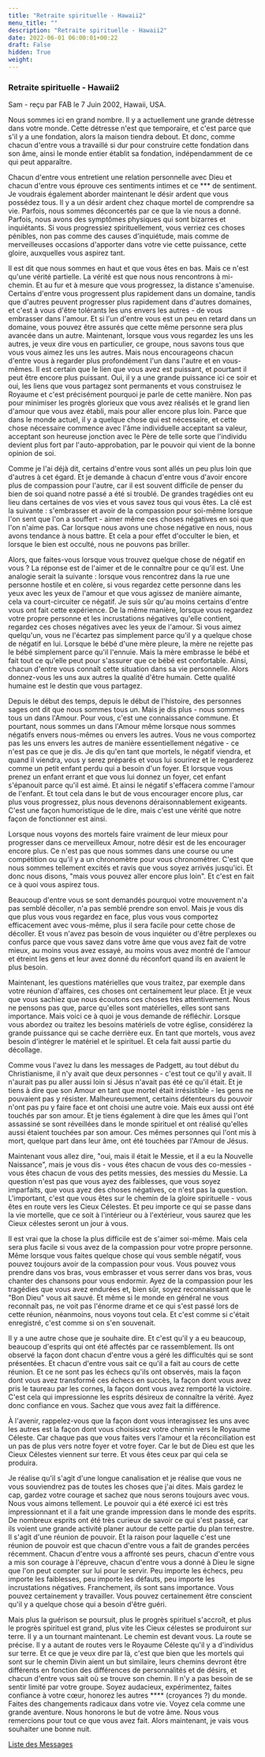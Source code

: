 ```yaml
---
title: "Retraite spirituelle - Hawaii2"
menu_title: ""
description: "Retraite spirituelle - Hawaii2"
date: 2022-06-01 06:00:01+00:22
draft: False
hidden: True
weight:
---
```

### Retraite spirituelle - Hawaii2

Sam - reçu par FAB le 7 Juin 2002, Hawaii, USA.

Nous sommes ici en grand nombre. Il y a actuellement une grande détresse dans votre monde. Cette détresse n'est que temporaire, et c'est parce que s'il y a une fondation, alors la maison tiendra debout. Et donc, comme chacun d'entre vous a travaillé si dur pour construire cette fondation dans son âme, ainsi le monde entier établit sa fondation, indépendamment de ce qui peut apparaître.

Chacun d'entre vous entretient une relation personnelle avec Dieu et chacun d'entre vous éprouve ces sentiments intimes et ce *** de sentiment. Je voudrais également aborder maintenant le désir ardent que vous possédez tous. Il y a un désir ardent chez chaque mortel de comprendre sa vie. Parfois, nous sommes déconcertés par ce que la vie nous a donné. Parfois, nous avons des symptômes physiques qui sont bizarres et inquiétants. Si vous progressiez spirituellement, vous verriez ces choses pénibles, non pas comme des causes d'inquiétude, mais comme de merveilleuses occasions d'apporter dans votre vie cette puissance, cette gloire, auxquelles vous aspirez tant.

Il est dit que nous sommes en haut et que vous êtes en bas. Mais ce n'est qu'une vérité partielle. La vérité est que nous nous rencontrons à mi-chemin. Et au fur et à mesure que vous progressez, la distance s'amenuise. Certains d'entre vous progressent plus rapidement dans un domaine, tandis que d'autres peuvent progresser plus rapidement dans d'autres domaines, et c'est à vous d'être tolérants les uns envers les autres - de vous embrasser dans l'amour. Et si l'un d'entre vous est un peu en retard dans un domaine, vous pouvez être assurés que cette même personne sera plus avancée dans un autre. Maintenant, lorsque vous vous regardez les uns les autres, je veux dire vous en particulier, ce groupe, nous savons tous que vous vous aimez les uns les autres. Mais nous encourageons chacun d'entre vous à regarder plus profondément l'un dans l'autre et en vous-mêmes. Il est certain que le lien que vous avez est puissant, et pourtant il peut être encore plus puissant. Oui, il y a une grande puissance ici ce soir et oui, les liens que vous partagez sont permanents et vous construisez le Royaume et c'est précisément pourquoi je parle de cette manière. Non pas pour minimiser les progrès glorieux que vous avez réalisés et le grand lien d'amour que vous avez établi, mais pour aller encore plus loin. Parce que dans le monde actuel, il y a quelque chose qui est nécessaire, et cette chose nécessaire commence avec l'âme individuelle acceptant sa valeur, acceptant son heureuse jonction avec le Père de telle sorte que l'individu devient plus fort par l'auto-approbation, par le pouvoir qui vient de la bonne opinion de soi.

Comme je l'ai déjà dit, certains d'entre vous sont allés un peu plus loin que d'autres à cet égard. Et je demande à chacun d'entre vous d'avoir encore plus de compassion pour l'autre, car il est souvent difficile de penser du bien de soi quand notre passé a été si troublé. De grandes tragédies ont eu lieu dans certaines de vos vies et vous savez tous qui vous êtes. La clé est la suivante : s'embrasser et avoir de la compassion pour soi-même lorsque l'on sent que l'on a souffert - aimer même ces choses négatives en soi que l'on n'aime pas. Car lorsque nous avons une chose négative en nous, nous avons tendance à nous battre. Et cela a pour effet d'occulter le bien, et lorsque le bien est occulté, nous ne pouvons pas briller.

Alors, que faites-vous lorsque vous trouvez quelque chose de négatif en vous ? La réponse est de l'aimer et de le connaître pour ce qu'il est. Une analogie serait la suivante : lorsque vous rencontrez dans la rue une personne hostile et en colère, si vous regardez cette personne dans les yeux avec les yeux de l'amour et que vous agissez de manière aimante, cela va court-circuiter ce négatif. Je suis sûr qu'au moins certains d'entre vous ont fait cette expérience. De la même manière, lorsque vous regardez votre propre personne et les incrustations négatives qu'elle contient, regardez ces choses négatives avec les yeux de l'amour. Si vous aimez quelqu'un, vous ne l'écartez pas simplement parce qu'il y a quelque chose de négatif en lui. Lorsque le bébé d'une mère pleure, la mère ne rejette pas le bébé simplement parce qu'il l'ennuie. Mais la mère embrasse le bébé et fait tout ce qu'elle peut pour s'assurer que ce bébé est confortable. Ainsi, chacun d'entre vous connaît cette situation dans sa vie personnelle. Alors donnez-vous les uns aux autres la qualité d'être humain. Cette qualité humaine est le destin que vous partagez.

Depuis le début des temps, depuis le début de l'histoire, des personnes sages ont dit que nous sommes tous un. Mais je dis plus - nous sommes tous un dans l'Amour. Pour vous, c'est une connaissance commune. Et pourtant, nous sommes un dans l'Amour même lorsque nous sommes négatifs envers nous-mêmes ou envers les autres. Vous ne vous comportez pas les uns envers les autres de manière essentiellement négative - ce n'est pas ce que je dis. Je dis qu'en tant que mortels, le négatif viendra, et quand il viendra, vous y serez préparés et vous lui sourirez et le regarderez comme un petit enfant perdu qui a besoin d'un foyer. Et lorsque vous prenez un enfant errant et que vous lui donnez un foyer, cet enfant s'épanouit parce qu'il est aimé. Et ainsi le négatif s'effacera comme l'amour de l'enfant. Et tout cela dans le but de vous encourager encore plus, car plus vous progressez, plus nous devenons déraisonnablement exigeants. C'est une façon humoristique de le dire, mais c'est une vérité que notre façon de fonctionner est ainsi.

Lorsque nous voyons des mortels faire vraiment de leur mieux pour progresser dans ce merveilleux Amour, notre désir est de les encourager encore plus. Ce n'est pas que nous sommes dans une course ou une compétition ou qu'il y a un chronomètre pour vous chronométrer. C'est que nous sommes tellement excités et ravis que vous soyez arrivés jusqu'ici. Et donc nous disons, "mais vous pouvez aller encore plus loin". Et c'est en fait ce à quoi vous aspirez tous.

Beaucoup d'entre vous se sont demandés pourquoi votre mouvement n'a pas semblé décoller, n'a pas semblé prendre son envol. Mais je vous dis que plus vous vous regardez en face, plus vous vous comportez efficacement avec vous-même, plus il sera facile pour cette chose de décoller. Et vous n'avez pas besoin de vous inquiéter ou d'être perplexes ou confus parce que vous savez dans votre âme que vous avez fait de votre mieux, au moins vous avez essayé, au moins vous avez montré de l'amour et étreint les gens et leur avez donné du réconfort quand ils en avaient le plus besoin.

Maintenant, les questions matérielles que vous traitez, par exemple dans votre réunion d'affaires, ces choses ont certainement leur place. Et je veux que vous sachiez que nous écoutons ces choses très attentivement. Nous ne pensons pas que, parce qu'elles sont matérielles, elles sont sans importance. Mais voici ce à quoi je vous demande de réfléchir. Lorsque vous abordez ou traitez les besoins matériels de votre église, considérez la grande puissance qui se cache derrière eux. En tant que mortels, vous avez besoin d'intégrer le matériel et le spirituel. Et cela fait aussi partie du décollage.

Comme vous l'avez lu dans les messages de Padgett, au tout début du Christianisme, il n'y avait que deux personnes - c'est tout ce qu'il y avait. Il n'aurait pas pu aller aussi loin si Jésus n'avait pas été ce qu'il était. Et je tiens à dire que son Amour en tant que mortel était irrésistible - les gens ne pouvaient pas y résister. Malheureusement, certains détenteurs du pouvoir n'ont pas pu y faire face et ont choisi une autre voie. Mais eux aussi ont été touchés par son amour. Et je tiens également à dire que les âmes qui l'ont assassiné se sont réveillées dans le monde spirituel et ont réalisé qu'elles aussi étaient touchées par son amour. Ces mêmes personnes qui l'ont mis à mort, quelque part dans leur âme, ont été touchées par l'Amour de Jésus.

Maintenant vous allez dire, "oui, mais il était le Messie, et il a eu la Nouvelle Naissance", mais je vous dis - vous êtes chacun de vous des co-messies - vous êtes chacun de vous des petits messies, des messies du Messie. La question n'est pas que vous ayez des faiblesses, que vous soyez imparfaits, que vous ayez des choses négatives, ce n'est pas la question. L'important, c'est que vous êtes sur le chemin de la gloire spirituelle - vous êtes en route vers les Cieux Célestes. Et peu importe ce qui se passe dans la vie mortelle, que ce soit à l'intérieur ou à l'extérieur, vous saurez que les Cieux célestes seront un jour à vous.

Il est vrai que la chose la plus difficile est de s'aimer soi-même. Mais cela sera plus facile si vous avez de la compassion pour votre propre personne. Même lorsque vous faites quelque chose qui vous semble négatif, vous pouvez toujours avoir de la compassion pour vous. Vous pouvez vous prendre dans vos bras, vous embrasser et vous serrer dans vos bras, vous chanter des chansons pour vous endormir. Ayez de la compassion pour les tragédies que vous avez endurées et, bien sûr, soyez reconnaissant que le "Bon Dieu" vous ait sauvé. Et même si le monde en général ne vous reconnaît pas, ne voit pas l'énorme drame et ce qui s'est passé lors de cette réunion, néanmoins, nous voyons tout cela. Et c'est comme si c'était enregistré, c'est comme si on s'en souvenait.

Il y a une autre chose que je souhaite dire. Et c'est qu'il y a eu beaucoup, beaucoup d'esprits qui ont été affectés par ce rassemblement. Ils ont observé la façon dont chacun d'entre vous a géré les difficultés qui se sont présentées. Et chacun d'entre vous sait ce qu'il a fait au cours de cette réunion. Et ce ne sont pas les échecs qu'ils ont observés, mais la façon dont vous avez transformé ces échecs en succès, la façon dont vous avez pris le taureau par les cornes, la façon dont vous avez remporté la victoire. C'est cela qui impressionne les esprits désireux de connaître la vérité. Ayez donc confiance en vous. Sachez que vous avez fait la différence.

À l'avenir, rappelez-vous que la façon dont vous interagissez les uns avec les autres est la façon dont vous choisissez votre chemin vers le Royaume Céleste. Car chaque pas que vous faites vers l'amour et la réconciliation est un pas de plus vers notre foyer et votre foyer. Car le but de Dieu est que les Cieux Célestes viennent sur terre. Et vous êtes ceux par qui cela se produira.

Je réalise qu'il s'agit d'une longue canalisation et je réalise que vous ne vous souviendrez pas de toutes les choses que j'ai dites. Mais gardez le cap, gardez votre courage et sachez que nous serons toujours avec vous. Nous vous aimons tellement. Le pouvoir qui a été exercé ici est très impressionnant et il a fait une grande impression dans le monde des esprits. De nombreux esprits ont été très curieux de savoir ce qui s'est passé, car ils voient une grande activité planer autour de cette partie du plan terrestre. Il s'agit d'une réunion de pouvoir. Et la raison pour laquelle c'est une réunion de pouvoir est que chacun d'entre vous a fait de grandes percées récemment. Chacun d'entre vous a affronté ses peurs, chacun d'entre vous a mis son courage à l'épreuve, chacun d'entre vous a donné à Dieu le signe que l'on peut compter sur lui pour le servir. Peu importe les échecs, peu importe les faiblesses, peu importe les défauts, peu importe les incrustations négatives. Franchement, ils sont sans importance. Vous pouvez certainement y travailler. Vous pouvez certainement être conscient qu'il y a quelque chose qui a besoin d'être guéri.

Mais plus la guérison se poursuit, plus le progrès spirituel s'accroît, et plus le progrès spirituel est grand, plus vite les Cieux célestes se produiront sur terre. Il y a un tournant maintenant. Le chemin est devant vous. La route se précise. Il y a autant de routes vers le Royaume Céleste qu'il y a d'individus sur terre. Et ce que je veux dire par là, c'est que bien que les mortels qui sont sur le chemin Divin aient un but similaire, leurs chemins devront être différents en fonction des différences de personnalités et de désirs, et chacun d'entre vous sait où se trouve son chemin. Il n'y a pas besoin de se sentir limité par votre groupe. Soyez audacieux, expérimentez, faites confiance à votre cœur, honorez les autres **** (croyances ?) du monde. Faites des changements radicaux dans votre vie. Voyez cela comme une grande aventure. Nous honorons le but de votre âme. Nous vous remercions pour tout ce que vous avez fait. Alors maintenant, je vais vous souhaiter une bonne nuit.

[Liste des Messages](/fr-contemporary-messages/fr-contemporary-messages-by-date-order/fr-contemporary-messages-2002)
